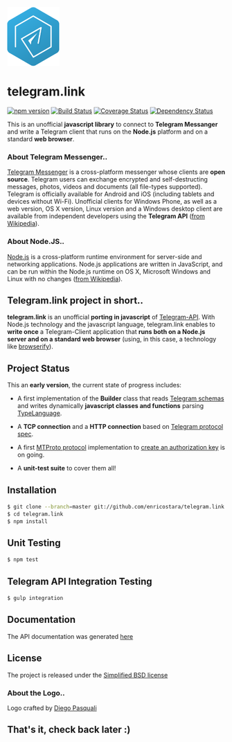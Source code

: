 
<img src="./telegram.link.png" width="120" />


# telegram.link 
[![npm version][npm-image]][npm-url] [![Build Status][travis-image]][travis-url] [![Coverage Status][coverage-image]][coverage-url] [![Dependency Status][gemnasium-image]][gemnasium-url]

This is an unofficial **javascript library** to connect to **Telegram Messanger** and write a Telegram client that runs 
on the **Node.js** platform and on a standard **web browser**.

### About Telegram Messenger.. 

[Telegram Messenger](http://www.telegram.org ) is a cross-platform messenger whose clients are **open source**. 
Telegram users can exchange encrypted and self-destructing messages, photos, videos and documents (all file-types supported). 
Telegram is officially available for Android and iOS (including tablets and devices without Wi-Fi). 
Unofficial clients for Windows Phone, as well as a web version, OS X version, Linux version and a Windows desktop client 
are available from independent developers using the **Telegram API**
([from Wikipedia](http://en.wikipedia.org/wiki/Telegram_\(software\))).

### About Node.JS..

[Node.js](http://nodejs.org) is a cross-platform runtime environment for server-side and networking applications. 
Node.js applications are written in JavaScript, and can be run within the Node.js runtime on OS X, Microsoft Windows and 
Linux with no changes ([from Wikipedia](http://en.wikipedia.org/wiki/Node.js)).


## Telegram.link project in short..

**telegram.link** is an unofficial **porting in javascript** of [Telegram-API](https://core.telegram.org/api). 
With Node.js technology and the javascript language, telegram.link enables to **write once** a Telegram-Client application 
that **runs both on a Node.js server and on a standard web browser** 
(using, in this case, a technology like [browserify](https://www.npmjs.org/package/browserify)).

## Project Status

This an **early version**, the current state of progress includes:

- A first implementation of the **Builder** class that reads [Telegram schemas](https://core.telegram.org/schema) 
and writes dynamically **javascript classes and functions** parsing [TypeLanguage](https://core.telegram.org/mtproto/TL).

- A **TCP connection** and a **HTTP connection**  based on [Telegram protocol spec](https://core.telegram.org/mtproto#tcp-transport). 

- A first [MTProto protocol](https://core.telegram.org/mtproto) implementation to 
[create an authorization key](https://core.telegram.org/mtproto/auth_key) is on going.

- A **unit-test suite** to cover them all!

## Installation

```bash
$ git clone --branch=master git://github.com/enricostara/telegram.link.git
$ cd telegram.link
$ npm install
```

## Unit Testing 

```bash
$ npm test
```

## Telegram API Integration Testing 

```bash
$ gulp integration
```

## Documentation
 
The API documentation was generated [here](./docs/api/telegram.link.html)


## License

The project is released under the [Simplified BSD license](./LICENSE) 

### About the Logo..

Logo crafted by [Diego Pasquali](http://dribbble.com/diegopq)

## That's it, check back later :)


[npm-url]: https://www.npmjs.org/package/telegram.link
[npm-image]: https://badge.fury.io/js/telegram.link.svg

[travis-url]: https://travis-ci.org/enricostara/telegram.link
[travis-image]: https://travis-ci.org/enricostara/telegram.link.svg?branch=master

[coverage-url]: https://coveralls.io/r/enricostara/telegram.link?branch=master
[coverage-image]: https://img.shields.io/coveralls/enricostara/telegram.link.svg

[gemnasium-url]: https://gemnasium.com/enricostara/telegram.link
[gemnasium-image]: https://gemnasium.com/enricostara/telegram.link.svg

